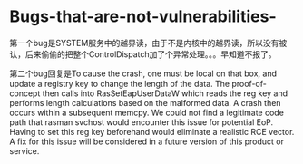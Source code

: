 # Bugs-that-are-not-vulnerabilities-

第一个bug是SYSTEM服务中的越界读，由于不是内核中的越界读，所以没有被认，后来偷偷的把整个ControlDispatch加了个异常处理。。。早知道不报了。    

第二个bug回复是To cause the crash, one must be local on that box, and update a registry key to change the length of the data. The proof-of-concept then calls into RasSetEapUserDataW which reads the reg key and performs length calculations based on the malformed data. A crash then occurs within a subsequent memcpy. We could not find a legitimate code path that rasman svchost would encounter this issue for potential EoP. Having to set this reg key beforehand would eliminate a realistic RCE vector.  A fix for this issue will be considered in a future version of this product or service.
